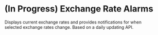 # (In Progress) Exchange Rate Alarms
Displays current exchange rates and provides notifications for when selected exchange rates change. Based on a daily updating API.
